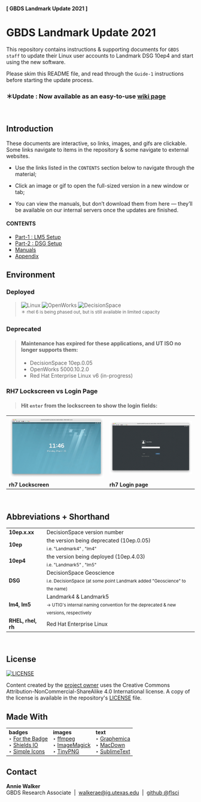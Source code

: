 #### [ GBDS Landmark Update 2021 ]


# GBDS Landmark Update 2021

This repository contains instructions & supporting documents for `GBDS staff` to update their Linux user accounts to Landmark DSG 10ep4 and start using the new software.

Please skim this README file, and read through the `Guide-1` instructions before starting the update process.


### &#xFF0A;Update : Now available as an easy-to-use [wiki page](https://github.com/flsci/gbds-lm5-setup/wiki)

<br>

## Introduction

These documents are interactive, so links, images, and gifs are clickable. Some links navigate to items in the repository & some navigate to external websites.

* Use the links listed in the `CONTENTS` section below to navigate through the material;

* Click an image or gif to open the full-sized version in a new window or tab;

* You can view the manuals, but don’t download them from here — they’ll be available on our internal servers once the updates are finished.


#### CONTENTS

* [Part-1 : LM5 Setup](docs/guide1/setup-guide.md)
* [Part-2 : DSG Setup](docs/guide2/dsg-guide.md)
* [Manuals](manuals/)
* [Appendix](/chx-appendix.md)


## Environment

### Deployed

> ![Linux](https://img.shields.io/badge/platform-rhel%206*%20|%20rhel%207-orange?style=flat-square&logo=red-hat)
> ![OpenWorks](https://img.shields.io/badge/OpenWorks-5000.10.6.0-419B59?style=flat-square)
> ![DecisionSpace](https://img.shields.io/badge/DecisionSpace-10ep.4.03-8FC965?style=flat-square)
<br><sup>&#xFF0A; rhel 6 is being phased out, but is still available in limited capacity

### Deprecated

> #### Maintenance has expired for these applications, and UT ISO no longer supports them:
> 
> * DecisionSpace 10ep.0.05
> * OpenWorks 5000.10.2.0
> * Red Hat Enterprise Linux v6 (in-progress)


### RH7 Lockscreen vs Login Page

> #### Hit `enter` from the lockscreen to show the login fields:

<table style="width:100%">
<tr>
  <td><img src="./img/rh7-lockscreen-1.png"/></td>
  <td><img src="./img/rh7-lockscreen-2.png"/></td>
</tr>
<tr>
  <td><b>rh7 Lockscreen</b></td>
  <td><b>rh7 Login page</b></td>
</tr>
</table>

<br>


## Abbreviations + Shorthand

<table style="width:100%">
  <tr>
    <td><b>10ep.x.xx</b></td>
    <td>DecisionSpace version number</td>
  </tr>
  <tr>
    <td><b>10ep</b></td>
    <td>the version being deprecated (10ep.0.05)<br /><sub>i.e. "Landmark4" , "lm4"</sub></td>
  </tr>
  <tr>
    <td><b>10ep4</b></td>
    <td>the version being deployed (10ep.4.03)<br /><sub>i.e. "Landmark5" , "lm5"</sub></td></td>
   </tr>
     <tr>
    <td><b>DSG</b></td>
    <td>DecisionSpace Geoscience<br /><sub>i.e. DecisionSpace (at some point Landmark added "Geoscience" to the name)</sub></td>
  </tr>
  <tr>
    <td><b>lm4, lm5</b></td>
    <td>Landmark4 & Landmark5<br /><sub>&#x2192; UTIG's internal naming convention for the deprecated & new versions, respectively</sub></td>
  </tr>
  <tr>
    <td><b>RHEL, rhel, rh</b></td>
    <td>Red Hat Enterprise Linux</td>
  </tr>
</table>

<br>

## License

[![LICENSE](https://img.shields.io/badge/license-CC%20BY--NC--SA%204.0-AFAEAF?style=for-the-badge&logo=creative-commons)](https://creativecommons.org/licenses/by-nc/4.0/legalcode)

Content created by the [project owner](https://github.com/flsci) uses the Creative Commons Attribution-NonCommercial-ShareAlike 4.0 International license. A copy of the license is available in the repository's [LICENSE](/LICENSE) file.


## Made With

<table>
<tr>
<td><b>badges</b><br >&#x2023;&#x00A0;<a href="https://forthebadge.com/">For the Badge</a><br >&#x2023;&#x00A0;<a href="https://shields.io/">Shields IO</a><br >&#x2023;&#x00A0;<a href="https://simpleicons.org/">Simple Icons</a></td>
<td><b>images</b><br >&#x2023;&#x00A0;<a href="https://www.ffmpeg.org/">ffmpeg</a><br >&#x2023;&#x00A0;<a href="https://imagemagick.org/index.php">ImageMagick</a><br >&#x2023;&#x00A0;<a href="https://tinypng.com/">TinyPNG</a></td>
<td><b>text</b><br >&#x2023;&#x00A0;<a href="https://graphemica.com/">Graphemica</a><br >&#x2023;&#x00A0;<a href="https://macdown.uranusjr.com/">MacDown</a><br >&#x2023;&#x00A0;<a href="https://www.sublimetext.com/">SublimeText</a></td>
</tr>
</table>

## Contact

**Annie Walker**
<br>
GBDS Research Associate  &nbsp;&vert;&nbsp; <walkerae@ig.utexas.edu> &nbsp;&vert;&nbsp; [github @flsci](https://github.com/flsci)

